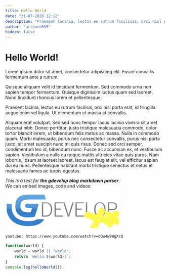 ```yaml
---
title: Hello World
date: "31-07-2020 12:12"
description: "Praesent lacinia, lectus eu rutrum facilisis, orci nisl porta erat, id fringilla augue enim vel ligula. Ut elementum et massa at convallis."
author: "arthuro555"
hidden: false
---
```


# Hello World!
Lorem ipsum dolor sit amet, consectetur adipiscing elit. Fusce convallis fermentum ante a rutrum.

Quisque aliquam velit id tincidunt fermentum.
Sed commodo urna non sapien tempor fermentum. Quisque dignissim luctus quam sed laoreet.
Nunc tincidunt rhoncus lorem et pellentesque.

Praesent lacinia, lectus eu rutrum facilisis, orci nisl porta erat, id fringilla augue enim vel ligula. Ut elementum et massa at convallis.

Aliquam erat volutpat. Sed sed nunc tempor lacus lacinia viverra sit amet placerat nibh. Donec porttitor, justo tristique malesuada commodo, dolor tortor blandit lorem, ut bibendum felis metus ac massa. Nulla in commodo quam. Morbi malesuada, purus nec consectetur convallis, purus nisi porta justo, sit amet suscipit nunc mi quis risus. Donec sed orci semper, condimentum leo id, bibendum nunc. Fusce ac accumsan ex, et vestibulum sapien. Vestibulum a nulla eu neque mattis ultricies vitae quis purus. Nam lobortis, ipsum at laoreet laoreet, lacus est feugiat elit, vel efficitur sapien dui eu nunc. Pellentesque habitant morbi tristique senectus et netus et malesuada fames ac turpis egestas.


*This is a test for __the gdevelop blog__ **markdown parser***.  
We can embed images, code and videos:

![GDevelop ++](GD++.png)

`youtube: https://www.youtube.com/watch?v=dQw4w9WgXcQ`

```js
function(world) {
    world = world || "world";
    return `Hello ${world}!`;
}
console.log(helloWorld());
```
